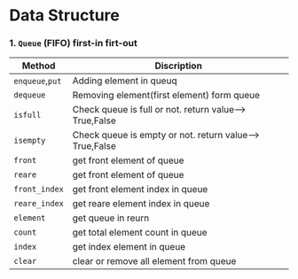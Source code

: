 
# Data Structure

### **1.** `Queue` (FIFO) first-in firt-out

|**Method**|**Discription**|
|--|--|
|`enqueue`,`put`|Adding element in queuq|
|   `dequeue `| Removing element(first element) form queue|
|   `isfull`| Check queue is full or not. return value--> True,False  |
|   `isempty`| Check queue is empty or not. return value--> True,False |
|   `front` | get front element of queue|
|   `reare`| get front element of queue|
|   `front_index`| get front element index in queue|
|   `reare_index`| get reare element index in queue|
|   `element`| get queue in reurn|
|   `count`| get total element count in queue|
|   `index`| get index element in queue|
|   `clear`| clear or remove all element from queue|


